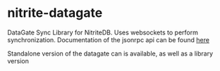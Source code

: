 # nitrite-datagate
DataGate Sync Library for NitriteDB. Uses websockets to perform synchronization.
Documentation of the jsonrpc api can be found [here](./nitrite-datagate/docs/Nitrite-Datagate-API.md)

Standalone version of the datagate can is available, as well as a library version
